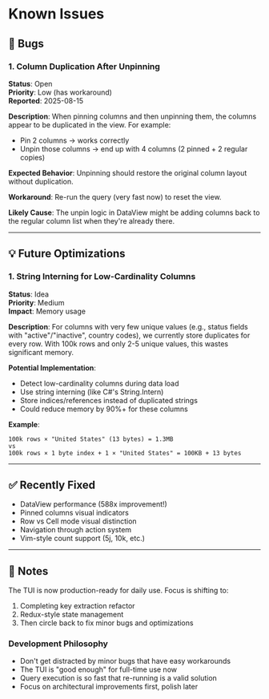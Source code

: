 # Known Issues

## 🐛 Bugs

### 1. Column Duplication After Unpinning
**Status**: Open  
**Priority**: Low (has workaround)  
**Reported**: 2025-08-15

**Description**: 
When pinning columns and then unpinning them, the columns appear to be duplicated in the view. For example:
- Pin 2 columns → works correctly
- Unpin those columns → end up with 4 columns (2 pinned + 2 regular copies)

**Expected Behavior**: 
Unpinning should restore the original column layout without duplication.

**Workaround**: 
Re-run the query (very fast now) to reset the view.

**Likely Cause**: 
The unpin logic in DataView might be adding columns back to the regular column list when they're already there.

---

## 💡 Future Optimizations

### 1. String Interning for Low-Cardinality Columns
**Status**: Idea  
**Priority**: Medium  
**Impact**: Memory usage

**Description**: 
For columns with very few unique values (e.g., status fields with "active"/"inactive", country codes), we currently store duplicates for every row. With 100k rows and only 2-5 unique values, this wastes significant memory.

**Potential Implementation**:
- Detect low-cardinality columns during data load
- Use string interning (like C#'s String.Intern)
- Store indices/references instead of duplicated strings
- Could reduce memory by 90%+ for these columns

**Example**:
```
100k rows × "United States" (13 bytes) = 1.3MB
vs
100k rows × 1 byte index + 1 × "United States" = 100KB + 13 bytes
```

---

## ✅ Recently Fixed

- DataView performance (588x improvement!)
- Pinned columns visual indicators
- Row vs Cell mode visual distinction
- Navigation through action system
- Vim-style count support (5j, 10k, etc.)

---

## 📝 Notes

The TUI is now production-ready for daily use. Focus is shifting to:
1. Completing key extraction refactor
2. Redux-style state management
3. Then circle back to fix minor bugs and optimizations

### Development Philosophy
- Don't get distracted by minor bugs that have easy workarounds
- The TUI is "good enough" for full-time use now
- Query execution is so fast that re-running is a valid solution
- Focus on architectural improvements first, polish later